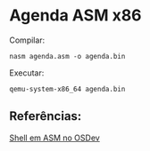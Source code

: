 # Agenda ASM x86

Compilar: 
```
nasm agenda.asm -o agenda.bin
```

Executar:
```
qemu-system-x86_64 agenda.bin
```

## Referências:

[Shell em ASM no OSDev](http://wiki.osdev.org/Real_mode_assembly_I)